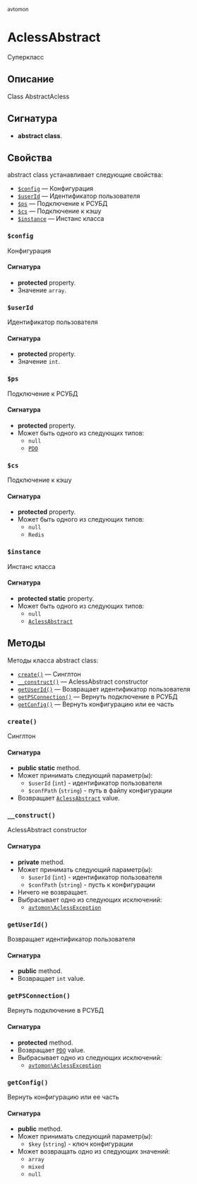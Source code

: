 <small>avtomon</small>

AclessAbstract
==============

Суперкласс

Описание
-----------

Class AbstractAcless

Сигнатура
---------

- **abstract class**.

Свойства
----------

abstract class устанавливает следующие свойства:

- [`$config`](#$config) &mdash; Конфигурация
- [`$userId`](#$userId) &mdash; Идентификатор пользователя
- [`$ps`](#$ps) &mdash; Подключение к РСУБД
- [`$cs`](#$cs) &mdash; Подключение к кэшу
- [`$instance`](#$instance) &mdash; Инстанс класса

### `$config` <a name="config"></a>

Конфигурация

#### Сигнатура

- **protected** property.
- Значение `array`.

### `$userId` <a name="userId"></a>

Идентификатор пользователя

#### Сигнатура

- **protected** property.
- Значение `int`.

### `$ps` <a name="ps"></a>

Подключение к РСУБД

#### Сигнатура

- **protected** property.
- Может быть одного из следующих типов:
    - `null`
    - [`PDO`](http://php.net/class.PDO)

### `$cs` <a name="cs"></a>

Подключение к кэшу

#### Сигнатура

- **protected** property.
- Может быть одного из следующих типов:
    - `null`
    - `Redis`

### `$instance` <a name="instance"></a>

Инстанс класса

#### Сигнатура

- **protected static** property.
- Может быть одного из следующих типов:
    - `null`
    - [`AclessAbstract`](../avtomon/AclessAbstract.md)

Методы
-------

Методы класса abstract class:

- [`create()`](#create) &mdash; Синглтон
- [`__construct()`](#__construct) &mdash; AclessAbstract constructor
- [`getUserId()`](#getUserId) &mdash; Возвращает идентификатор пользователя
- [`getPSConnection()`](#getPSConnection) &mdash; Вернуть подключение в РСУБД
- [`getConfig()`](#getConfig) &mdash; Вернуть конфигурацию или ее часть

### `create()` <a name="create"></a>

Синглтон

#### Сигнатура

- **public static** method.
- Может принимать следующий параметр(ы):
    - `$userId` (`int`) - идентификатор пользователя
    - `$confPath` (`string`) - путь в файлу конфигурации
- Возвращает [`AclessAbstract`](../avtomon/AclessAbstract.md) value.

### `__construct()` <a name="__construct"></a>

AclessAbstract constructor

#### Сигнатура

- **private** method.
- Может принимать следующий параметр(ы):
    - `$userId` (`int`) - идентификатор пользователя
    - `$confPath` (`string`) - пусть к конфигурации
- Ничего не возвращает.
- Выбрасывает одно из следующих исключений:
    - [`avtomon\AclessException`](../avtomon/AclessException.md)

### `getUserId()` <a name="getUserId"></a>

Возвращает идентификатор пользователя

#### Сигнатура

- **public** method.
- Возвращает `int` value.

### `getPSConnection()` <a name="getPSConnection"></a>

Вернуть подключение в РСУБД

#### Сигнатура

- **protected** method.
- Возвращает [`PDO`](http://php.net/class.PDO) value.
- Выбрасывает одно из следующих исключений:
    - [`avtomon\AclessException`](../avtomon/AclessException.md)

### `getConfig()` <a name="getConfig"></a>

Вернуть конфигурацию или ее часть

#### Сигнатура

- **public** method.
- Может принимать следующий параметр(ы):
    - `$key` (`string`) - ключ конфигурации
- Может возвращать одно из следующих значений:
    - `array`
    - `mixed`
    - `null`


